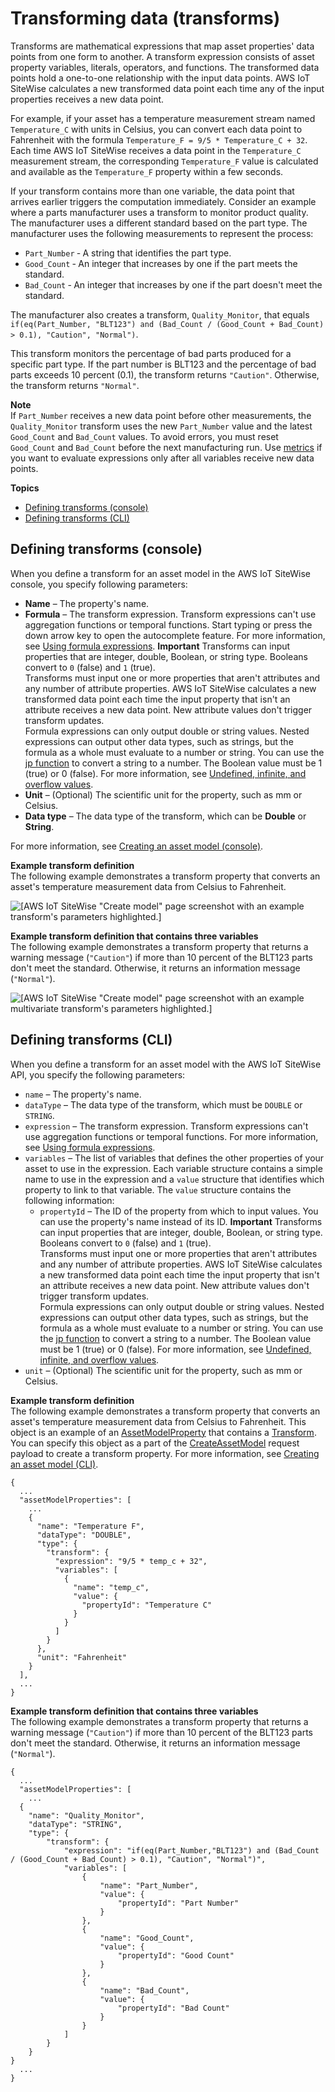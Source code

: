 # Transforming data \(transforms\)<a name="transforms"></a>

Transforms are mathematical expressions that map asset properties' data points from one form to another\. A transform expression consists of asset property variables, literals, operators, and functions\. The transformed data points hold a one\-to\-one relationship with the input data points\. AWS IoT SiteWise calculates a new transformed data point each time any of the input properties receives a new data point\.

For example, if your asset has a temperature measurement stream named `Temperature_C` with units in Celsius, you can convert each data point to Fahrenheit with the formula `Temperature_F = 9/5 * Temperature_C + 32`\. Each time AWS IoT SiteWise receives a data point in the `Temperature_C` measurement stream, the corresponding `Temperature_F` value is calculated and available as the `Temperature_F` property within a few seconds\.

If your transform contains more than one variable, the data point that arrives earlier triggers the computation immediately\. Consider an example where a parts manufacturer uses a transform to monitor product quality\. The manufacturer uses a different standard based on the part type\. The manufacturer uses the following measurements to represent the process:
+ `Part_Number` ‐ A string that identifies the part type\.
+ `Good_Count` ‐ An integer that increases by one if the part meets the standard\.
+ `Bad_Count` ‐ An integer that increases by one if the part doesn't meet the standard\.

The manufacturer also creates a transform, `Quality_Monitor`, that equals `if(eq(Part_Number, "BLT123") and (Bad_Count / (Good_Count + Bad_Count) > 0.1), "Caution", "Normal")`\.

This transform monitors the percentage of bad parts produced for a specific part type\. If the part number is BLT123 and the percentage of bad parts exceeds 10 percent \(0\.1\), the transform returns `"Caution"`\. Otherwise, the transform returns `"Normal"`\.

**Note**  
If `Part_Number` receives a new data point before other measurements, the `Quality_Monitor` transform uses the new `Part_Number` value and the latest `Good_Count` and `Bad_Count` values\. To avoid errors, you must reset `Good_Count` and `Bad_Count` before the next manufacturing run\.
Use [metrics](metrics.md) if you want to evaluate expressions only after all variables receive new data points\.

**Topics**
+ [Defining transforms \(console\)](#define-transforms-console)
+ [Defining transforms \(CLI\)](#define-transform-cli)

## Defining transforms \(console\)<a name="define-transforms-console"></a>

When you define a transform for an asset model in the AWS IoT SiteWise console, you specify following parameters:
+ <a name="asset-property-name-console"></a>**Name** – The property's name\.
+ **Formula** – The transform expression\. Transform expressions can't use aggregation functions or temporal functions\. Start typing or press the down arrow key to open the autocomplete feature\. For more information, see [Using formula expressions](formula-expressions.md)\.
**Important**  <a name="transform-input-rules"></a>
Transforms can input properties that are integer, double, Boolean, or string type\. Booleans convert to `0` \(false\) and `1` \(true\)\.  
Transforms must input one or more properties that aren't attributes and any number of attribute properties\. AWS IoT SiteWise calculates a new transformed data point each time the input property that isn't an attribute receives a new data point\. New attribute values don't trigger transform updates\.  
<a name="formula-output-rules"></a>Formula expressions can only output double or string values\. Nested expressions can output other data types, such as strings, but the formula as a whole must evaluate to a number or string\. You can use the [jp function](expression-string-functions.md#jp-definition) to convert a string to a number\. The Boolean value must be 1 \(true\) or 0 \(false\)\. For more information, see [Undefined, infinite, and overflow values](expression-tutorials.md#undefined-values)\.
+ <a name="asset-property-unit-console"></a>**Unit** – \(Optional\) The scientific unit for the property, such as mm or Celsius\.
+ **Data type** – The data type of the transform, which can be **Double** or **String**\.

For more information, see [Creating an asset model \(console\)](create-asset-models.md#create-asset-model-console)\.

**Example transform definition**  
The following example demonstrates a transform property that converts an asset's temperature measurement data from Celsius to Fahrenheit\.  

![\[AWS IoT SiteWise "Create model" page screenshot with an example transform's parameters highlighted.\]](http://docs.aws.amazon.com/iot-sitewise/latest/userguide/images/sitewise-define-transform-console.png)

**Example transform definition that contains three variables**  
The following example demonstrates a transform property that returns a warning message \(`"Caution"`\) if more than 10 percent of the BLT123 parts don't meet the standard\. Otherwise, it returns an information message \(`"Normal"`\)\.  

![\[AWS IoT SiteWise "Create model" page screenshot with an example multivariate transform's parameters highlighted.\]](http://docs.aws.amazon.com/iot-sitewise/latest/userguide/images/sitewise-define-transform-multivariate2.png)

## Defining transforms \(CLI\)<a name="define-transform-cli"></a>

When you define a transform for an asset model with the AWS IoT SiteWise API, you specify the following parameters:
+ <a name="asset-property-name-cli"></a>`name` – The property's name\.
+ `dataType` – The data type of the transform, which must be `DOUBLE` or `STRING`\.
+ `expression` – The transform expression\. Transform expressions can't use aggregation functions or temporal functions\. For more information, see [Using formula expressions](formula-expressions.md)\.
+ `variables` – The list of variables that defines the other properties of your asset to use in the expression\. Each variable structure contains a simple name to use in the expression and a `value` structure that identifies which property to link to that variable\. The `value` structure contains the following information:
  + `propertyId` – The ID of the property from which to input values\. You can use the property's name instead of its ID\.
**Important**  <a name="transform-input-rules"></a>
Transforms can input properties that are integer, double, Boolean, or string type\. Booleans convert to `0` \(false\) and `1` \(true\)\.  
Transforms must input one or more properties that aren't attributes and any number of attribute properties\. AWS IoT SiteWise calculates a new transformed data point each time the input property that isn't an attribute receives a new data point\. New attribute values don't trigger transform updates\.  
<a name="formula-output-rules"></a>Formula expressions can only output double or string values\. Nested expressions can output other data types, such as strings, but the formula as a whole must evaluate to a number or string\. You can use the [jp function](expression-string-functions.md#jp-definition) to convert a string to a number\. The Boolean value must be 1 \(true\) or 0 \(false\)\. For more information, see [Undefined, infinite, and overflow values](expression-tutorials.md#undefined-values)\.
+ <a name="asset-property-unit-cli"></a>`unit` – \(Optional\) The scientific unit for the property, such as mm or Celsius\.

**Example transform definition**  
The following example demonstrates a transform property that converts an asset's temperature measurement data from Celsius to Fahrenheit\. This object is an example of an [AssetModelProperty](https://docs.aws.amazon.com/iot-sitewise/latest/APIReference/API_AssetModelProperty.html) that contains a [Transform](https://docs.aws.amazon.com/iot-sitewise/latest/APIReference/API_Transform.html)\. You can specify this object as a part of the [CreateAssetModel](https://docs.aws.amazon.com/iot-sitewise/latest/APIReference/API_CreateAssetModel.html) request payload to create a transform property\. For more information, see [Creating an asset model \(CLI\)](create-asset-models.md#create-asset-model-cli)\.  

```
{
  ...
  "assetModelProperties": [
    ...
    {
      "name": "Temperature F",
      "dataType": "DOUBLE",
      "type": {
        "transform": {
          "expression": "9/5 * temp_c + 32",
          "variables": [
            {
              "name": "temp_c",
              "value": {
                "propertyId": "Temperature C"
              }
            }
          ]
        }
      },
      "unit": "Fahrenheit"
    }
  ],
  ...
}
```

**Example transform definition that contains three variables**  
The following example demonstrates a transform property that returns a warning message \(`"Caution"`\) if more than 10 percent of the BLT123 parts don't meet the standard\. Otherwise, it returns an information message \(`"Normal"`\)\.  

```
{
  ...
  "assetModelProperties": [
    ...
  {
    "name": "Quality_Monitor",
    "dataType": "STRING",
    "type": {
        "transform": {
            "expression": "if(eq(Part_Number,"BLT123") and (Bad_Count / (Good_Count + Bad_Count) > 0.1), "Caution", "Normal")",
            "variables": [
                {
                    "name": "Part_Number",
                    "value": {
                        "propertyId": "Part Number"
                    }
                },
                {
                    "name": "Good_Count",
                    "value": {
                        "propertyId": "Good Count"
                    }
                },
                {
                    "name": "Bad_Count",
                    "value": {
                        "propertyId": "Bad Count"
                    }
                }
            ]
        }
    }
}
  ...
}
```